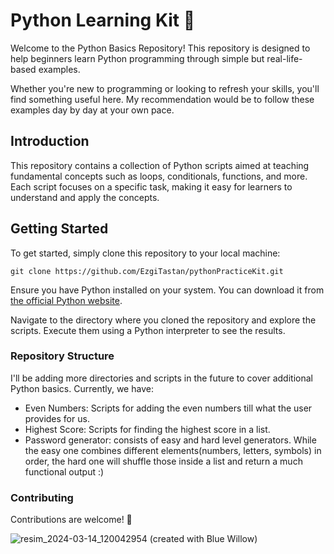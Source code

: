 # Python Learning Kit 🐍

Welcome to the Python Basics Repository! This repository is designed to help beginners learn Python programming through simple but real-life-based examples. 

Whether you're new to programming or looking to refresh your skills, you'll find something useful here. My recommendation would be to follow these examples day by day at your own pace.

## Introduction

This repository contains a collection of Python scripts aimed at teaching fundamental concepts such as loops, conditionals, functions, and more. Each script focuses on a specific task, making it easy for learners to understand and apply the concepts.

## Getting Started

To get started, simply clone this repository to your local machine:

```
git clone https://github.com/EzgiTastan/pythonPracticeKit.git
```
Ensure you have Python installed on your system. You can download it from [the official Python website](https://www.python.org/downloads/).

Navigate to the directory where you cloned the repository and explore the scripts. Execute them using a Python interpreter to see the results.

### Repository Structure
I'll be adding more directories and scripts in the future to cover additional Python basics. Currently, we have: 

- Even Numbers: Scripts for adding the even numbers till what the user provides for us.
- Highest Score: Scripts for finding the highest score in a list.
- Password generator: consists of easy and hard level generators. While the easy one combines different elements(numbers, letters, symbols) in order, the hard one will shuffle those inside a list and return a much functional output :)

### Contributing
Contributions are welcome! 🎉

![resim_2024-03-14_120042954](https://github.com/EzgiTastan/pythonPracticeKit/assets/139014781/c97d4f65-e8da-4d5e-b6f1-33bd4ca6bb17)
(created with Blue Willow)

